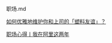 职场.md




[如何优雅地维护你和上司的「塑料友谊」？](https://mp.weixin.qq.com/s?__biz=MzI2MDI5NDQwMg==&mid=2247484583&idx=1&sn=d2d73a0d1baa1047c9b8bad91126a639&chksm=ea6a96cadd1d1fdca3d836ef814427c2f868f9f2d7972cce4d35c8411394d571171b4162249d&scene=0&key=ae8054e0d86525953dd5e0673c4cf69cc92bf15f6ea29092750f7427b49d8acb79a364d00054b13e970788fac4d9b096107b10835b10a723e1adcd9d70c84399a316b1704fff706c36c82385bc3a039c&ascene=0&uin=MjY3MTYxNTM4MA%3D%3D&devicetype=iMac+MacBookPro12%2C1+OSX+OSX+10.11.6+build(15G31)&version=12020010&nettype=WIFI&lang=zh_CN&fontScale=100&pass_ticket=oxgOENHT%2B2JUi3uBpNzrEaSaAaurF4C7LFgkKex3ZdmO4Y7AO%2Fgp1IqbF28lBIX%2F)

[职场心得丨我在阿里这两年](http://www.chanpin100.com/article/101107)